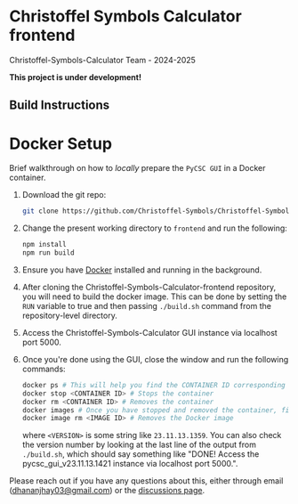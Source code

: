 # Christoffel Symbols Calculator frontend

Christoffel-Symbols-Calculator Team - 2024-2025

**This project is under development!**

## Build Instructions

# Docker Setup

Brief walkthrough on how to _locally_ prepare the `PyCSC GUI` in a Docker container.

1. Download the git repo:

   ```bash
   git clone https://github.com/Christoffel-Symbols/Christoffel-Symbols-Calculator-frontend.git
   ```

2. Change the present working directory to `frontend` and run the following:

   ```bash
   npm install
   npm run build
   ```

3. Ensure you have [Docker](https://docs.docker.com/get-started/) installed and running in the background.

4. After cloning the Christoffel-Symbols-Calculator-frontend repository, you will need to build the docker image. This can be done by setting the `RUN` variable to true and then passing `./build.sh` command from the repository-level directory.

5. Access the Christoffel-Symbols-Calculator GUI instance via localhost port 5000.

6. Once you're done using the GUI, close the window and run the following commands:

   ```bash
   docker ps # This will help you find the CONTAINER ID corresponding to the running instance of castor_etc_gui_v<VERSION> Docker image
   docker stop <CONTAINER ID> # Stops the container
   docker rm <CONTAINER ID> # Removes the container
   docker images # Once you have stopped and removed the container, find the IMAGE ID of the castor_etc_gui_v<VERSION> Docker image
   docker image rm <IMAGE ID> # Removes the Docker image
   ```

   where `<VERSION>` is some string like `23.11.13.1359`. You can also check the version
   number by looking at the last line of the output from `./build.sh`, which should say
   something like "DONE! Access the pycsc_gui_v23.11.13.1421 instance via localhost port 5000.".

Please reach out if you have any questions about this, either through email
([dhananjhay03@gmail.com](mailto:dhananjhay03@gmail.com)) or the [discussions
page](https://github.com/orgs/Christoffel-Symbols/discussions).
